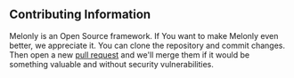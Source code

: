 ## Contributing Information

Melonly is an Open Source framework. If You want to make Melonly even better, we appreciate it. You can clone the repository and commit changes. Then open a new [pull request](https://docs.github.com/en/pull-requests/collaborating-with-pull-requests/proposing-changes-to-your-work-with-pull-requests/about-pull-requests) and we'll merge them if it would be something valuable and without security vulnerabilities.
